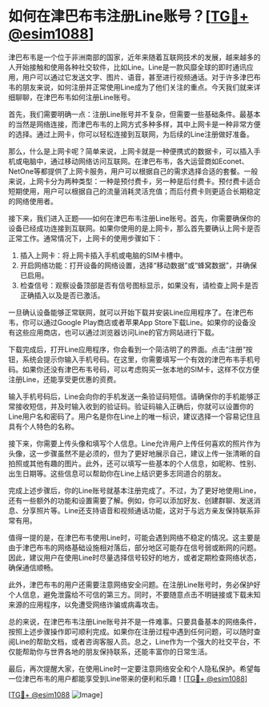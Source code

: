 # 如何在津巴布韦注册Line账号？[[TG💪+ @esim1088](https://t.me/s/esim1088)]

津巴布韦是一个位于非洲南部的国家，近年来随着互联网技术的发展，越来越多的人开始接触和使用各种社交软件，比如Line。Line是一款风靡全球的即时通讯应用，用户可以通过它发送文字、图片、语音，甚至进行视频通话。对于许多津巴布韦的朋友来说，如何注册并正常使用Line成为了他们关注的重点。今天我们就来详细聊聊，在津巴布韦如何注册Line账号。

首先，我们需要明确一点：注册Line账号并不复杂，但需要一些基础条件。最基本的当然是网络连接，而津巴布韦的上网方式多种多样，其中上网卡是一种非常方便的选择。通过上网卡，你可以轻松连接到互联网，为后续的Line注册做好准备。

那么，什么是上网卡呢？简单来说，上网卡就是一种便携式的数据卡，可以插入手机或电脑中，通过移动网络访问互联网。在津巴布韦，各大运营商如Econet、NetOne等都提供了上网卡服务，用户可以根据自己的需求选择合适的套餐。一般来说，上网卡分为两种类型：一种是预付费卡，另一种是后付费卡。预付费卡适合短期使用，用户可以根据自己的流量消耗灵活充值；而后付费卡则更适合长期稳定的网络使用者。

接下来，我们进入正题——如何在津巴布韦注册Line账号。首先，你需要确保你的设备已经成功连接到互联网。如果你使用的是上网卡，那么首先要确认上网卡是否正常工作。通常情况下，上网卡的使用步骤如下：

1. 插入上网卡：将上网卡插入手机或电脑的SIM卡槽中。
2. 开启网络功能：打开设备的网络设置，选择“移动数据”或“蜂窝数据”，并确保已启用。
3. 检查信号：观察设备顶部是否有信号图标显示，如果没有，请检查上网卡是否正确插入以及是否已激活。

一旦确认设备能够正常联网，就可以开始下载并安装Line应用程序了。在津巴布韦，你可以通过Google Play商店或者苹果App Store下载Line。如果你的设备没有这些应用商店，也可以通过浏览器访问Line的官方网站进行下载。

下载完成后，打开Line应用程序，你会看到一个简洁明了的界面。点击“注册”按钮，系统会提示你输入手机号码。在这里，你需要填写一个有效的津巴布韦手机号码。如果你还没有津巴布韦号码，可以考虑购买一张本地的SIM卡，这样不仅方便注册Line，还能享受更优惠的资费。

输入手机号码后，Line会向你的手机发送一条验证码短信。请确保你的手机能够正常接收短信，并及时输入收到的验证码。验证码输入正确后，你就可以设置你的Line用户名和密码了。用户名是你在Line上的唯一标识，建议选择一个容易记住且具有个人特色的名称。

接下来，你需要上传头像和填写个人信息。Line允许用户上传任何喜欢的照片作为头像，这一步骤虽然不是必须的，但为了更好地展示自己，建议上传一张清晰的自拍照或其他有趣的图片。此外，还可以填写一些基本的个人信息，如昵称、性别、出生日期等。这些信息可以帮助你在Line上结识更多志同道合的朋友。

完成上述步骤后，你的Line账号就基本注册完成了。不过，为了更好地使用Line，还有一些额外的功能和设置需要了解。例如，你可以添加好友、创建群聊、发送消息、分享照片等。Line还支持语音和视频通话功能，这对于与远方亲友保持联系非常有用。

值得一提的是，在津巴布韦使用Line时，可能会遇到网络不稳定的情况。这主要是由于津巴布韦的网络基础设施相对落后，部分地区可能存在信号弱或断网的问题。因此，建议用户在使用Line时尽量选择信号较好的地方，或者定期检查网络状态，确保通信顺畅。

此外，津巴布韦的用户还需要注意网络安全问题。在注册Line账号时，务必保护好个人信息，避免泄露给不可信的第三方。同时，不要随意点击不明链接或下载未知来源的应用程序，以免遭受网络诈骗或病毒攻击。

总的来说，在津巴布韦注册Line账号并不是一件难事。只要具备基本的网络条件，按照上述步骤操作即可顺利完成。如果你在注册过程中遇到任何问题，可以随时查阅Line的帮助文档，或者咨询客服人员。总之，Line作为一个强大的社交平台，不仅能帮助你与世界各地的朋友保持联系，还能丰富你的日常生活。

最后，再次提醒大家，在使用Line时一定要注意网络安全和个人隐私保护。希望每一位津巴布韦的用户都能享受到Line带来的便利和乐趣！[[TG💪+ @esim1088](https://t.me/s/esim1088)]

[[TG💪+ @esim1088](https://t.me/s/esim1088) ![Image](https://i.postimg.cc/4NQfJmqS/Snipaste-2025-05-13-00-14-12.png)]